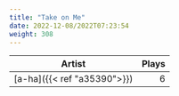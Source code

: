 ```yaml
---
title: "Take on Me"
date: 2022-12-08/2022T07:23:54
weight: 308
---
```




 Artist | Plays 
----- | -----:
[a-ha]({{< ref "a35390">}}) | 6
